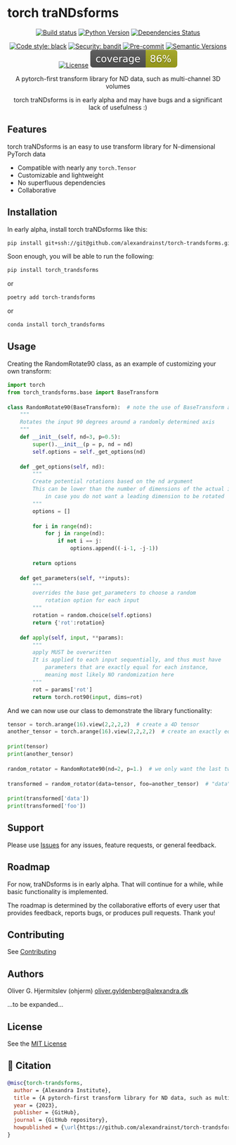 # torch traNDsforms

<div align="center">

[![Build status](https://github.com/alexandrainst/torch-trandsforms/workflows/build/badge.svg?branch=main&event=push)](https://github.com/alexandrainst/torch-trandsforms/actions?query=workflow%3Abuild)
[![Python Version](https://img.shields.io/pypi/pyversions/torch-trandsforms.svg)](https://pypi.org/project/torch-trandsforms/)
[![Dependencies Status](https://img.shields.io/badge/dependencies-up%20to%20date-brightgreen.svg)](https://github.com/alexandrainst/torch-trandsforms/pulls?utf8=%E2%9C%93&q=is%3Apr%20author%3Aapp%2Fdependabot)

[![Code style: black](https://img.shields.io/badge/code%20style-black-000000.svg)](https://github.com/psf/black)
[![Security: bandit](https://img.shields.io/badge/security-bandit-green.svg)](https://github.com/PyCQA/bandit)
[![Pre-commit](https://img.shields.io/badge/pre--commit-enabled-brightgreen?logo=pre-commit&logoColor=white)](https://github.com/alexandrainst/torch-trandsforms/blob/main/.pre-commit-config.yaml)
[![Semantic Versions](https://img.shields.io/badge/%20%20%F0%9F%93%A6%F0%9F%9A%80-semantic--versions-e10079.svg)](https://github.com/alexandrainst/torch-trandsforms/releases)
[![License](https://img.shields.io/github/license/alexandrainst/torch-trandsforms)](https://github.com/alexandrainst/torch-trandsforms/blob/main/LICENSE)
![Coverage Report](assets/images/coverage.svg)

A pytorch-first transform library for ND data, such as multi-channel 3D volumes

torch traNDsforms is in early alpha and may have bugs and a significant lack of usefulness :)

</div>

## Features

torch traNDsforms is an easy to use transform library for N-dimensional PyTorch data

 - Compatible with nearly any `torch.Tensor`
 - Customizable and lightweight
 - No superfluous dependencies
 - Collaborative

## Installation

In early alpha, install torch traNDsforms like this:

```bash
pip install git+ssh://git@github.com/alexandrainst/torch-trandsforms.git/
```

Soon enough, you will be able to run the following:

```bash
pip install torch_trandsforms
```

or

```bash
poetry add torch-trandsforms
```

or

```bash
conda install torch_trandsforms
```

## Usage

Creating the RandomRotate90 class, as an example of customizing your own transform:

```python
import torch
from torch_trandsforms.base import BaseTransform

class RandomRotate90(BaseTransform):  # note the use of BaseTransform as base class
    """
    Rotates the input 90 degrees around a randomly determined axis
    """
    def __init__(self, nd=3, p=0.5):
        super().__init__(p = p, nd = nd)
        self.options = self._get_options(nd)

    def _get_options(self, nd):
        """
        Create potential rotations based on the nd argument
        This can be lower than the number of dimensions of the actual input
            in case you do not want a leading dimension to be rotated
        """
        options = []

        for i in range(nd):
            for j in range(nd):
                if not i == j:
                    options.append((-i-1, -j-1))

        return options
    
    def get_parameters(self, **inputs):
        """
        overrides the base get_parameters to choose a random
            rotation option for each input
        """
        rotation = random.choice(self.options)
        return {'rot':rotation}
    
    def apply(self, input, **params):
        """
        apply MUST be overwritten 
        It is applied to each input sequentially, and thus must have
            parameters that are exactly equal for each instance,
            meaning most likely NO randomization here
        """
        rot = params['rot']
        return torch.rot90(input, dims=rot)
```

And we can now use our class to demonstrate the library functionality:

```python
tensor = torch.arange(16).view(2,2,2,2)  # create a 4D tensor
another_tensor = torch.arange(16).view(2,2,2,2)  # create an exactly equal tensor for demonstration

print(tensor)
print(another_tensor)

random_rotator = RandomRotate90(nd=2, p=1.)  # we only want the last two dimensions to be rotateable but it should rotate every time (p=1)

transformed = random_rotator(data=tensor, foo=another_tensor)  # "data" is arbitrary, it is the key that will be returned, demonstrated by "foo"

print(transformed['data'])
print(transformed['foo'])
```

## Support

Please use [Issues](https://github.com/alexandrainst/torch-trandsforms/issues) for any issues, feature requests, or general feedback.

## Roadmap

For now, traNDsforms is in early alpha. That will continue for a while, while basic functionality is implemented.

The roadmap is determined by the collaborative efforts of every user that provides feedback, reports bugs, or produces pull requests. Thank you!

## Contributing

See [Contributing](https://github.com/alexandrainst/torch-trandsforms/blob/main/CONTRIBUTING.md)

## Authors

Oliver G. Hjermitslev (ohjerm) <oliver.gyldenberg@alexandra.dk>

...to be expanded...

## License

See the [MIT License](https://github.com/alexandrainst/torch-trandsforms/blob/main/LICENSE)

## 📃 Citation

```bibtex
@misc{torch-trandsforms,
  author = {Alexandra Institute},
  title = {A pytorch-first transform library for ND data, such as multi-channel 3D volumes},
  year = {2023},
  publisher = {GitHub},
  journal = {GitHub repository},
  howpublished = {\url{https://github.com/alexandrainst/torch-trandsforms}}
}
```

